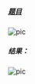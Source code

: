 ##### [题目](https://leetcode.cn/problems/verify-preorder-serialization-of-a-binary-tree/description/)
![pic](img.png)
##### 结果：
![pic](result.png)